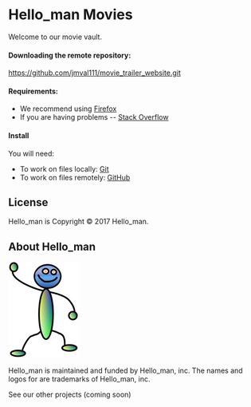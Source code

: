 # Hello_man Movies 

Welcome to our movie vault.  

#### Downloading the remote repository: 
https://github.com/jmval111/movie_trailer_website.git

#### Requirements:
* We recommend using [Firefox](https://www.mozilla.org/en-US/firefox/)
* If you are having problems -- [Stack Overflow](http://stackoverflow.com/questions/tagged/factory-bot)


#### Install
You will need:
* To work on files locally: [Git](https://git-scm.com/)
* To work on files remotely: [GitHub](https://github.com)

License
-------

Hello_man is Copyright © 2017 Hello_man. 

About Hello_man
----------------

![Hello_man](https://github.com/jmval111/movie_trailer_website/blob/master/images/waving-stick-man.jpg)

Hello_man is maintained and funded by Hello_man, inc.
The names and logos for are trademarks of Hello_man, inc.


See our other projects (coming soon)

